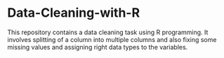 # Data-Cleaning-with-R
This repository contains a data cleaning task using R programming. It involves splitting of a column into multiple columns and also fixing some missing values and assigning right data types to the variables.
